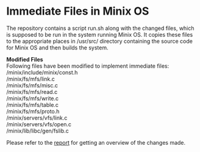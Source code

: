# Immediate Files in Minix OS
The repository contains a script run.sh along with the changed files, which is supposed to be run in the system running Minix OS. It copies these files to the appropriate places in /usr/src/ directory containing the source code for Minix OS and then builds the system.<br>

<b> Modified Files </b> <br>
Following files have been modified to implement immediate files: <br>
/minix/include/minix/const.h <br>
/minix/fs/mfs/link.c <br>
/minix/fs/mfs/misc.c <br>
/minix/fs/mfs/read.c <br>
/minix/fs/mfs/write.c <br>
/minix/fs/mfs/table.c <br>
/minix/fs/mfs/proto.h <br>
/minix/servers/vfs/link.c <br>
/minix/servers/vfs/open.c <br>
/minix/lib/libc/gen/fslib.c <br>

Please refer to the <a href="https://github.com/ksanu1998/immediate_fs_minix_os/blob/master/170030035_170030038_Lab7_Report.pdf">report</a> for getting an overview of the changes made.
